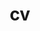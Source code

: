 ---
layout: default
permalink: /cv
title: cv
nav: true
nav_order: 4
redirect_to: https://soham-chitnis10.github.io/assets/pdf/example_pdf.pdf
---
